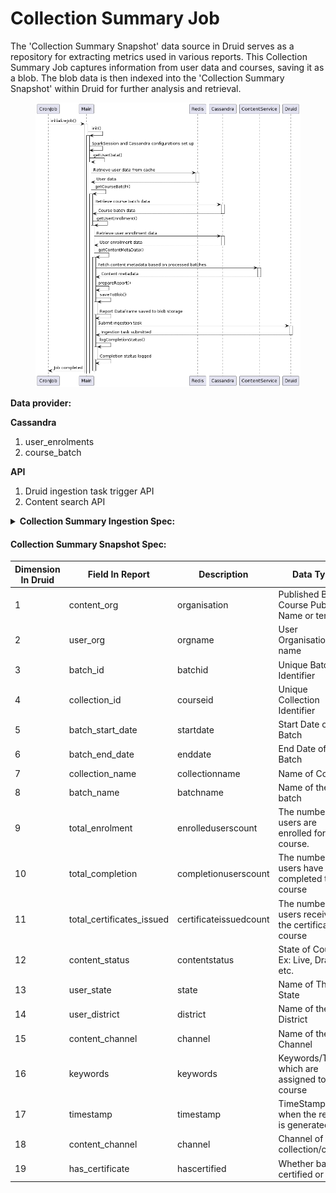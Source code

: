 # Collection Summary Job

The 'Collection Summary Snapshot' data source in Druid serves as a repository for extracting metrics used in various reports. This Collection Summary Job captures information from user data and courses, saving it as a blob. The blob data is then indexed into the 'Collection Summary Snapshot' within Druid for further analysis and retrieval.



<figure><img src="../../../../../.gitbook/assets/collection_Summary.png" alt=""><figcaption></figcaption></figure>

**Data provider:**

**Cassandra**

1. user\_enrolments
2. course\_batch

**API**

1. Druid ingestion task trigger API
2. Content search API

<details>

<summary><strong>Collection Summary Ingestion Spec:</strong></summary>

```json
{
  "type": "index",
  "spec": {
    "dataSchema": {
      "dataSource": "collection-summary-snapshot",
      "parser": {
        "type": "string",
        "parseSpec": {
          "format": "json",
          "flattenSpec": {
            "useFieldDiscovery": false,
            "fields": [
              {
                "type": "root",
                "name": "content_org",
                "expr": "contentorg"
              },
              {
                "type": "root",
                "name": "user_org",
                "expr": "orgname"
              },
              {
                "type": "root",
                "name": "batch_start_date",
                "expr": "startdate"
              },
              {
                "type": "root",
                "name": "batch_end_date",
                "expr": "enddate"
              },
              {
                "type": "root",
                "name": "has_certificate",
                "expr": "hascertified"
              },
              {
                "type": "root",
                "name": "collection_id",
                "expr": "courseid"
              },
              {
                "type": "root",
                "name": "batch_id",
                "expr": "batchid"
              },
              {
                "type": "root",
                "name": "collection_name",
                "expr": "collectionname"
              },
              {
                "type": "root",
                "name": "batch_name",
                "expr": "batchname"
              },
              {
                "type": "root",
                "name": "total_enrolment",
                "expr": "enrolleduserscount"
              },
              {
                "type": "root",
                "name": "total_completion",
                "expr": "completionuserscount"
              },
              {
                "type": "root",
                "name": "total_certificates_issued",
                "expr": "certificateissuedcount"
              },
              {
                "type": "root",
                "name": "content_status",
                "expr": "contentstatus"
              },
              {
                "type": "root",
                "name": "user_state",
                "expr": "state"
              },
              {
                "type": "root",
                "name": "user_district",
                "expr": "district"
              },
              {
                "type": "root",
                "name": "content_channel",
                "expr": "channel"
              },
              {
                "type": "root",
                "name": "keywords",
                "expr": "keywords"
              },
              {
                "type": "root",
                "name": "timestamp",
                "expr": "timestamp"
              },
              {
                "type": "root",
                "name": "medium",
                "expr": "medium"
              },
              {
                "type": "root",
                "name": "subject",
                "expr": "subject"
              },
              {
                "type": "root",
                "name": "created_for",
                "expr": "createdfor"
              },
              {
                "type": "root",
                "name": "user_type",
                "expr": "usertype"
              },
              {
                "type": "root",
                "name": "user_subtype",
                "expr": "usersubtype"
              }
            ]
          },
          "dimensionsSpec": {
            "dimensions": [
              {
                "name": "content_org"
              },
              {
                "name": "user_org"
              },
              {
                "type": "string",
                "name": "batch_id"
              },
              {
                "type": "string",
                "name": "batch_start_date"
              },
              {
                "type": "string",
                "name": "batch_end_date"
              },
              {
                "type": "string",
                "name": "collection_id"
              },
              {
                "type": "string",
                "name": "collection_name"
              },
              {
                "type": "string",
                "name": "batch_name"
              },
              {
                "type": "long",
                "name": "total_enrolment"
              },
              {
                "type": "long",
                "name": "total_completion"
              },
              {
                "type": "long",
                "name": "total_certificates_issued"
              },
              {
                "type": "string",
                "name": "content_status"
              },
              {
                "type": "string",
                "name": "user_state"
              },
              {
                "type": "string",
                "name": "user_district"
              },
              {
                "name": "keywords"
              },
              {
                "name": "has_certificate"
              },
              {
                "type": "string",
                "name": "content_channel"
              },
              {
                "name": "medium"
              },
              {
                "name": "subject"
              },
              {
                "name": "created_for"
              },
              {
                "type": "string",
                "name": "user_type"
              },
              {
                "type": "string",
                "name": "user_subtype"
              }
            ],
            "dimensionsExclusions": []
          },
          "timestampSpec": {
            "column": "timestamp",
            "format": "auto"
          }
        }
      },
      "metricsSpec": [],
      "granularitySpec": {
        "type": "uniform",
        "segmentGranularity": "day",
        "queryGranularity": "none",
        "rollup": true
      }
    },
    "ioConfig": {
      "type": "index",
      "firehose": {
        "type": "static-azure-blobstore",
        "blobs": [
          {
            "container": "reports",
            "path": "/collection-summary-reports-v2/collection-summary-report-latest.json"
          }
        ],
        "fetchTimeout": 300000
      }
    },
    "tuningConfig": {
      "type": "index",
      "targetPartitionSize": 5000000,
      "maxRowsInMemory": 25000,
      "forceExtendableShardSpecs": false,
      "logParseExceptions": true
    }
  }
}
```

</details>

#### Collection Summary Snapshot Spec:

| **Dimension In Druid** | **Field In Report**         | **Description**        | **Data Type**                                          |               |
| ---------------------- | --------------------------- | ---------------------- | ------------------------------------------------------ | ------------- |
| 1                      | content\_org                | organisation           | Published By or Course Publisher Name or tenant        | String        |
| 2                      | user\_org                   | orgname                | User Organisation name                                 | String        |
| 3                      | batch\_id                   | batchid                | Unique Batch Identifier                                | String        |
| 4                      | collection\_id              | courseid               | Unique Collection Identifier                           | String        |
| 5                      | batch\_start\_date          | startdate              | Start Date of the Batch                                | String        |
| 6                      | batch\_end\_date            | enddate                | End Date of the Batch                                  | String        |
| 7                      | collection\_name            | collectionname         | Name of Course                                         | String        |
| 8                      | batch\_name                 | batchname              | Name of the batch                                      | String        |
| 9                      | total\_enrolment            | enrolleduserscount     | The number of users are enrolled for the course.       | Long          |
| 10                     | total\_completion           | completionuserscount   | The number of users have completed the course          | Long          |
| 11                     | total\_certificates\_issued | certificateissuedcount | The number of users received the certificate in course | Long          |
| 12                     | content\_status             | contentstatus          | State of Course. Ex: Live, Draft, etc.                 | String        |
| 13                     | user\_state                 | state                  | Name of The State                                      | String        |
| 14                     | user\_district              | district               | Name of the District                                   | String        |
| 15                     | content\_channel            | channel                | Name of the Channel                                    | String        |
| 16                     | keywords                    | keywords               | Keywords/Tags which are assigned to course             | List\[String] |
| 17                     | timestamp                   | timestamp              | TimeStamp of when the report is generated.             | Long          |
| 18                     | content\_channel            | channel                | Channel of the collection/course                       | String        |
| 19                     | has\_certificate            | hascertified           | Whether batch is certified or not                      | Boolean       |
